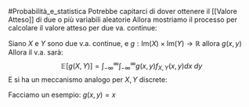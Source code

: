 #Probabilità_e_statistica 
Potrebbe capitarci di dover ottenere il [[Valore Atteso]] di due o più variabili aleatorie 
Allora mostriamo il processo per calcolare il valore atteso per due va. continue:

Siano $X$ e $Y$ sono due v.a. continue, e $g:\mathrm{Im}(X)\times \mathrm{Im}(Y)\to\mathbb{R}$
allora $g(x,y)$
Allora il v.a. sarà:
$$\mathbb{E}[g(X,Y)]=\int^\infty_{-\infty}\int^\infty_{-\infty}g(x,y)f_{X,Y}(x,y)dx\ dy$$
E si ha un meccanismo analogo per $X,Y$ discrete:

Facciamo un esempio:
$g(x,y)=x$